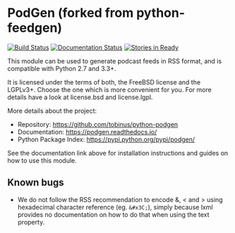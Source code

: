 PodGen (forked from python-feedgen)
===================================

[![Build Status](https://travis-ci.org/tobinus/python-podgen.svg?branch=master)](https://travis-ci.org/tobinus/python-podgen)
[![Documentation Status](https://readthedocs.org/projects/podgen/badge/?version=latest)](http://podgen.readthedocs.io/en/latest/?badge=latest)
[![Stories in Ready](https://badge.waffle.io/tobinus/python-podgen.svg?label=ready&title=Ready)](http://waffle.io/tobinus/python-podgen)


This module can be used to generate podcast feeds in RSS format, and is
compatible with Python 2.7 and 3.3+.

It is licensed under the terms of both, the FreeBSD license and the LGPLv3+.
Choose the one which is more convenient for you. For more details have a look
at license.bsd and license.lgpl.

More details about the project:

- Repository:            https://github.com/tobinus/python-podgen
- Documentation:         https://podgen.readthedocs.io/
- Python Package Index:  https://pypi.python.org/pypi/podgen/


See the documentation link above for installation instructions and
guides on how to use this module.

Known bugs
----------

* We do not follow the RSS recommendation to encode &amp;, &lt; and &gt; using
  hexadecimal character reference (eg. `&#x3C;`), simply because lxml provides
  no documentation on how to do that when using the text property.
